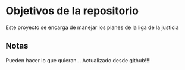 # Objetivos de la repositorio

Este proyecto se encarga de manejar los planes de la liga de la justicia


## Notas
Pueden hacer lo que quieran...
Actualizado desde github!!!!
